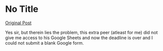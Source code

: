 # No Title

[Original Post](https://discourse.onlinedegree.iitm.ac.in/t/172471/4)

<p>Yes sir, but therein lies the problem, this extra peer (atleast for me) did not give me access to his Google Sheets and now the deadline is over and I could not submit a blank Google form.</p>